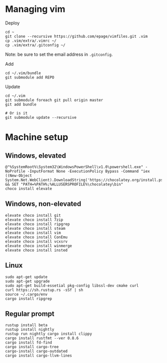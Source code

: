 # Managing vim

Deploy
```
cd ~
git clone --recursive https://github.com/epage/vimfiles.git .vim
cp .vim/extra/.vimrc ~/
cp .vim/extra/.gitconfig ~/
```
Note: be sure to set the email address in `.gitconfig`.

Add
```
cd ~/.vim/bundle
git submodule add REPO
```

Update
```
cd ~/.vim
git submodule foreach git pull origin master
git add bundle

# Or is it
git submodule update --recursive
```

# Machine setup

## Windows, elevated

```
@"%SystemRoot%\System32\WindowsPowerShell\v1.0\powershell.exe" -NoProfile -InputFormat None -ExecutionPolicy Bypass -Command "iex ((New-Object System.Net.WebClient).DownloadString('https://chocolatey.org/install.ps1'))" && SET "PATH=%PATH%;%ALLUSERSPROFILE%\chocolatey\bin"
choco install elevate
```

## Windows, non-elevated

```
elevate choco install git
elevate choco install 7zip
elevate choco install ripgrep
elevate choco install steam
elevate choco install vim
elevate choco install ConEmu
elevate choco install vcxsrv
elevate choco install winmerge
elevate choco install insted
```

## Linux

```
sudo apt-get update
sudo apt-get upgrade
sudo apt-get build-essetial pkg-config libssl-dev cmake curl
curl https://sh.rustup.rs -sSf | sh
source ~/.cargo/env
cargo install ripgrep
```


## Regular prompt

```
rustup install beta
rustup install nightly
rustup run nightly cargo install clippy
cargo install rustfmt --ver 0.8.6
cargo install fd-find
cargo install cargo-tree
cargo-install cargo-outdated
cargo install cargo-llvm-lines
```

